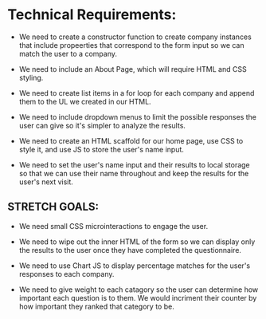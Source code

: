 # Technical Requirements:

* We need to create a constructor function to create company instances that include propeerties that correspond to the form input so we can match the user to a company.

* We need  to include an About Page, which will require HTML and CSS styling.

* We need to create list items in a for loop for each company and append them to the UL we created in our HTML.

* We need to include dropdown menus to limit the possible responses the user can give so it's simpler to analyze the results.

* We need to create an HTML scaffold for our home page, use CSS to style it, and use JS to store the user's name input.

* We need to set the user's name input and their results to local storage so that we can use their name throughout and keep the results for the user's next visit.

## STRETCH GOALS:

* We need small CSS microinteractions to engage the user.


* We need to wipe out the inner HTML of the form so we can display only the results to  the user once they have completed the questionnaire.

* We need to use Chart JS to display percentage matches for the user's responses to each company.

* We need to give weight to each catagory so the user can determine how important each question is to them. We would incriment their counter by how important they ranked that category to be.

